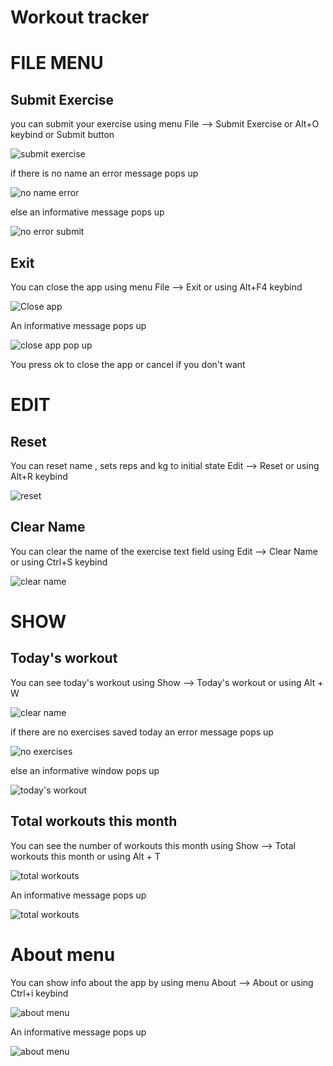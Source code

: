 # Workout tracker

# FILE MENU

## Submit Exercise

you can  submit your exercise using menu File --> Submit Exercise or Alt+O keybind or Submit button

<p><img src = "doc images/file/submit exercise.png" title="submit exercise"/> </p>

if there is no name an error message pops up

<p><img src = "doc images/file/no name error.png" title="no name error"/> </p>

else an informative message pops up 

<p><img src = "doc images/file/no error submit.png" title="no error submit"/> </p>

## Exit

You can close the app using menu File --> Exit or using Alt+F4 keybind

<p><img src = "doc images/file/close app.png" title="Close app"/> </p>

An informative message pops up

<p><img src ="doc images/file/close app pop up.png" title="close app pop up"/> </p>

You press ok to close the app or cancel if you don't want

# EDIT

## Reset

You can reset name , sets reps and kg to initial state Edit --> Reset or using Alt+R keybind

<p><img src = "doc images/edit/reset.png" title="reset"/> </p>

## Clear Name

You can clear the name of the exercise text field using Edit --> Clear Name or using Ctrl+S keybind

<p><img src = "doc images/edit/clear name.png" title="clear name"/> </p>

# SHOW

## Today's workout

You can see today's workout using Show --> Today's workout or using Alt + W

<p><img src = "doc images/show/today's workout.png" title="clear name"/> </p>

if there are no exercises saved today an error message pops up

<p><img src = "doc images/show/no exercises.png" title="no exercises"/> </p>

else an informative window pops up


<p><img src = "doc images/show/todays workout no error.png" title="today's workout"/> </p>


## Total workouts this month

You can see the number of workouts this month using Show --> Total workouts this month or using Alt + T

<p><img src = "doc images/show/total workouts.png" title="total workouts"/> </p>


An informative message pops up

<p><img src = "doc images/show/montly workout.png" title="total workouts"/> </p>


# About menu

You can show info about the app by using menu About --> About or using Ctrl+i keybind

<p><img src="doc images/about menu/about menu.png" title="about menu"/></p>

An informative message pops up

<p><img src="doc images/about menu/about.png" title="about menu"/></p> 
